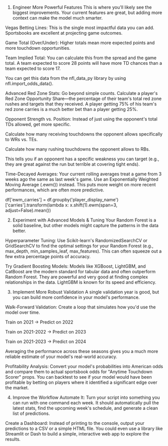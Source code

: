 1. Engineer More Powerful Features
This is where you'll likely see the biggest improvements. Your current features are great, but adding more context can make the model much smarter.

Vegas Betting Lines: This is the single most impactful data you can add. Sportsbooks are excellent at projecting game outcomes.

Game Total (Over/Under): Higher totals mean more expected points and more touchdown opportunities.

Team Implied Total: You can calculate this from the spread and the game total. A team expected to score 28 points will have more TD chances than a team expected to score 17.

You can get this data from the nfl_data_py library by using nfl.import_odds_data().

Advanced Red Zone Stats: Go beyond simple counts. Calculate a player's Red Zone Opportunity Share—the percentage of their team's total red zone rushes and targets that they received. A player getting 75% of his team's red zone carries is a much better bet than a player getting 25%.

Opponent Strength vs. Position: Instead of just using the opponent's total TDs allowed, get more specific.

Calculate how many receiving touchdowns the opponent allows specifically to WRs vs. TEs.

Calculate how many rushing touchdowns the opponent allows to RBs.

This tells you if an opponent has a specific weakness you can target (e.g., they are great against the run but terrible at covering tight ends).

Time-Decayed Averages: Your current rolling averages treat a game from 3 weeks ago the same as last week's game. Use an Exponentially Weighted Moving Average (.ewm()) instead. This puts more weight on more recent performances, which are often more predictive.

df['ewm_carries'] = df.groupby('player_display_name')['carries'].transform(lambda x: x.shift(1).ewm(span=3, adjust=False).mean())

2. Experiment with Advanced Models & Tuning
Your Random Forest is a solid baseline, but other models might capture the patterns in the data better.

Hyperparameter Tuning: Use Scikit-learn's RandomizedSearchCV or GridSearchCV to find the optimal settings for your Random Forest (e.g., max_depth, min_samples_leaf, max_features). This can often squeeze out a few extra percentage points of accuracy.

Try Gradient Boosting Models: Models like XGBoost, LightGBM, and CatBoost are the modern standard for tabular data and often outperform Random Forest. They are powerful and very good at finding complex relationships in the data. LightGBM is known for its speed and efficiency.

3. Implement More Robust Validation
A single validation year is good, but you can build more confidence in your model's performance.

Walk-Forward Validation: Create a loop that simulates how you'd use the model over time.

Train on 2021 -> Predict on 2022

Train on 2021-2022 -> Predict on 2023

Train on 2021-2023 -> Predict on 2024

Averaging the performance across these seasons gives you a much more reliable estimate of your model's real-world accuracy.

Profitability Analysis: Convert your model's probabilities into American odds and compare them to actual sportsbook odds for "Anytime Touchdown Scorer" props. You can backtest to see if your model would have been profitable by betting on players where it identified a significant edge over the market.

4. Improve the Workflow
Automate It: Turn your script into something you can run with one command each week. It should automatically pull the latest stats, find the upcoming week's schedule, and generate a clean list of predictions.

Create a Dashboard: Instead of printing to the console, output your predictions to a CSV or a simple HTML file. You could even use a library like Streamlit or Dash to build a simple, interactive web app to explore the results.